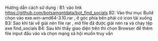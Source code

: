 Hướng dẫn cách sử dụng : 
B1: vào link https://github.com/botsamqntdata/bot_find_socials 
B2: Vào thư mục Build chọn vào exe.win-amd64-3.10.rar , ở góc phía bên phải có icon tải xuống 
B3: Sao khi tải về giải nén file rar , mở file đã được giải nén ra và chạy tệp exe find_socials 
B4: Sau khi thấy giao diện trên thì chọn Browser để thêm file input đầu vào và chọn mạng xã hội muốn truy vấn 
